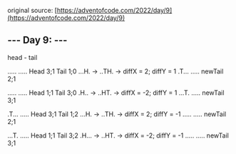 original source: [https://adventofcode.com/2022/day/9](https://adventofcode.com/2022/day/9)
## --- Day 9:  ---

head - tail

.....    .....		Head 3;1 Tail 1;0
...H. -> ..TH. -> 	diffX = 2; diffY = 1
.T...    .....		newTail 2;1

.....    .....		Head 1;1 Tail 3;0
.H.. ->  ..HT. ->  	diffX = -2; diffY = 1
...T.    .....		newTail 3;1

.T...    .....		Head 3;1 Tail 1;2
...H. -> ..TH. ->  	diffX = 2; diffY = -1
.....    .....		newTail 2;1

...T.    .....		Head 1;1 Tail 3;2
.H... -> ..HT. ->  	diffX = -2; diffY = -1
.....    .....		newTail 3;1